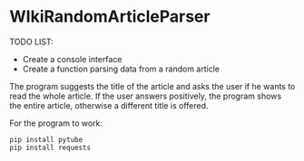# WIkiRandomArticleParser
TODO LIST:
  * Create a console interface
  * Create a function parsing data from a random article

The program suggests the title of the article and asks the user if he wants to read the whole article. If the user answers positively, the program shows the entire article, otherwise a different title is offered.

For the program to work:
```
pip install pytube
pip install requests
```
